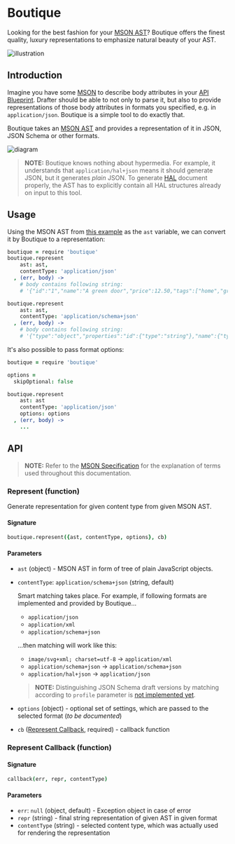# Boutique

Looking for the best fashion for your [MSON AST](https://github.com/apiaryio/mson-ast)? Boutique offers the finest quality, luxury representations to emphasize natural beauty of your AST.

![illustration](https://github.com/apiaryio/boutique/blob/master/assets/boutique.png?raw=true)

## Introduction

Imagine you have some [MSON](https://github.com/apiaryio/mson) to describe body attributes in your [API Blueprint](https://github.com/apiaryio/api-blueprint/). Drafter should be able to not only to parse it, but also to provide representations of those body attributes in formats you specified, e.g. in `application/json`. Boutique is a simple tool to do exactly that.

Boutique takes an [MSON AST](https://github.com/apiaryio/mson-ast) and provides a representation of it in JSON, JSON Schema or other formats.

![diagram](https://github.com/apiaryio/boutique/blob/master/assets/boutique-diagram.png?raw=true)

> **NOTE:** Boutique knows nothing about hypermedia. For example, it understands that `application/hal+json` means it should generate JSON, but it generates *plain* JSON. To generate [HAL](http://stateless.co/hal_specification.html) document properly, the AST has to explicitly contain all HAL structures already on input to this tool.

## Usage

Using the MSON AST from [this example](https://github.com/apiaryio/mson-ast#example) as the `ast` variable, we can convert it by Boutique to a representation:

```coffeescript
boutique = require 'boutique'
boutique.represent
    ast: ast,
    contentType: 'application/json'
  , (err, body) ->
    # body contains following string:
    # '{"id":"1","name":"A green door","price":12.50,"tags":["home","green"],"vector":["1","2","3"]}'

boutique.represent
    ast: ast,
    contentType: 'application/schema+json'
  , (err, body) ->
    # body contains following string:
    # '{"type":"object","properties":"id":{"type":"string"},"name":{"type":"string"},"price":{"type":"number"},"tags":{"type":"array"},"vector":{"type":"array"}}'
```

It's also possible to pass format options:

```coffeescript
boutique = require 'boutique'

options =
  skipOptional: false

boutique.represent
    ast: ast
    contentType: 'application/json'
    options: options
  , (err, body) ->
    ...
```

## API

> **NOTE:** Refer to the [MSON Specification](https://github.com/apiaryio/mson/blob/master/MSON%20Specification.md) for the explanation of terms used throughout this documentation.

### Represent (function)
Generate representation for given content type from given MSON AST.

#### Signature

```coffeescript
boutique.represent({ast, contentType, options}, cb)
```

#### Parameters

-   `ast` (object) - MSON AST in form of tree of plain JavaScript objects.
-   `contentType`: `application/schema+json` (string, default)

    Smart matching takes place. For example, if following formats are implemented and provided by Boutique...

    -   `application/json`
    -   `application/xml`
    -   `application/schema+json`

    ...then matching will work like this:

    -   `image/svg+xml; charset=utf-8` → `application/xml`
    -   `application/schema+json` → `application/schema+json`
    -   `application/hal+json` → `application/json`

    > **NOTE:** Distinguishing JSON Schema draft versions by matching according to `profile` parameter is [not implemented yet](https://github.com/apiaryio/boutique/issues/14).

-   `options` (object) - optional set of settings, which are passed to the selected format (*to be documented*)
-   `cb` ([Represent Callback](#represent-callback-function), required) - callback function

### Represent Callback (function)

#### Signature

```coffeescript
callback(err, repr, contentType)
```

#### Parameters

-   `err`: `null` (object, default) - Exception object in case of error
-   `repr` (string) - final string representation of given AST in given format
-   `contentType` (string) - selected content type, which was actually used for rendering the representation
